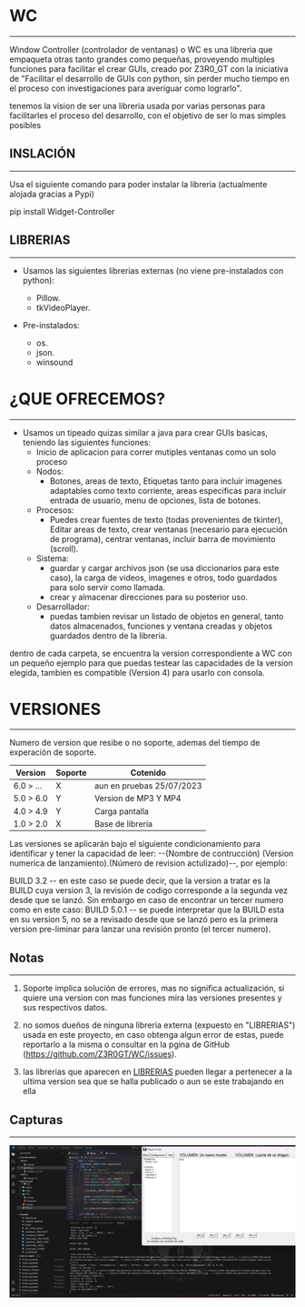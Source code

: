 # WC
***
Window Controller (controlador de ventanas) o WC es una libreria que empaqueta otras tanto grandes como pequeñas, proveyendo multiples funciones para facilitar el crear GUIs, creado por
Z3R0_GT con la iniciativa de "Facilitar el desarrollo de GUIs con python, sin perder mucho tiempo en el proceso con investigaciones para averiguar como lograrlo".

tenemos la vision de ser una libreria usada por varias personas para facilitarles el proceso del desarrollo, con el objetivo de ser lo mas simples posibles

## INSLACIÓN
***
Usa el siguiente comando para poder instalar la libreria (actualmente alojada gracias a Pypi)

pip install Widget-Controller

## LIBRERIAS
***
- Usamos las siguientes librerias externas (no viene pre-instalados con python):
    - Pillow.
    - tkVideoPlayer.

- Pre-instalados:
    - os.
    - json.
    - winsound

# ¿QUE OFRECEMOS?
***
- Usamos un tipeado quizas similar a java para crear GUIs basicas, teniendo las siguientes funciones:
    - Inicio de aplicacion para correr mutiples ventanas como un solo proceso
    - Nodos:
        - Botones, areas de texto, Etiquetas tanto para incluir imagenes adaptables como texto corriente, areas especificas para incluir entrada de usuario, menu de opciones, lista de botones.
    - Procesos:
        - Puedes crear fuentes de texto (todas provenientes de tkinter), Editar areas de texto, crear ventanas (necesario para ejecución de programa), centrar ventanas, incluir barra de movimiento (scroll).
    - Sistema:
        - guardar y cargar archivos json (se usa diccionarios para este caso), la carga de videos, imagenes e otros, todo guardados para solo servir como llamada.
        - crear y almacenar direcciones para su posterior uso.
    - Desarrollador:
        - puedas tambien revisar un listado de objetos en general, tanto datos almacenados, funciones y ventana creadas y objetos guardados dentro de la libreria.

dentro de cada carpeta, se encuentra la version correspondiente a WC con un pequeño ejemplo para que puedas testear las capacidades de la version elegida, tambien es compatible (Version 4) para usarlo con consola.

# VERSIONES
***
Numero de version que resibe o no soporte, ademas del tiempo de experación de soporte.

| Version    | Soporte                       | Cotenido                 |
| -------    | ------------------            | ---------                |
| 6.0 > ...  |  X                            |aun en pruebas  25/07/2023|
| 5.0 > 6.0  |  Y                            |Version de MP3 Y MP4      |
| 4.0 > 4.9  |  Y                            |Carga pantalla            |
| 1.0 > 2.0  |  X                            |Base de librería          |

Las versiones se aplicarán bajo el siguiente condicionamiento para identificar y tener la capacidad de leer:
--(Nombre de contrucción) (Version numerica de lanzamiento).(Número de revision actulizado)--, por ejemplo: 

BUILD 3.2   -- en este caso se puede decir, que la version a tratar es la BUILD cuya version 3, la revisión de codigo corresponde a la segunda vez desde que se lanzó. 
Sin embargo en caso de encontrar un tercer numero como en este caso: 
BUILD 5.0.1 -- se puede interpretar que la BUILD esta en su version 5, no se a revisado desde que se lanzó pero es la primera version pre-liminar para lanzar una revisión pronto (el tercer numero).

## Notas
***
1. Soporte implica solución de errores, mas no significa actualización, si quiere una version con mas funciones mira las versiones presentes y sus respectivos datos.

2. no somos dueños de ninguna libreria externa (expuesto en "LIBRERIAS") usada en este proyecto, en caso obtenga algun error de estas, puede reportarlo a la misma o consultar en la pgina de GitHub (https://github.com/Z3R0GT/WC/issues).

3. las librerias que aparecen en [ LIBRERIAS](#librerias) pueden llegar a pertenecer a la ultima version sea que se halla publicado o aun se este trabajando en ella
## Capturas
***
<img src="https://github.com/Z3R0GT/WC/blob/main/Screenshot/ExampleCode.png">
